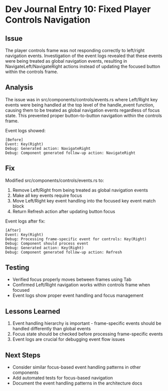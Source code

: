 # Dev Journal Entry 10: Fixed Player Controls Navigation

## Issue
The player controls frame was not responding correctly to left/right navigation events. Investigation of the event logs revealed that these events were being treated as global navigation events, resulting in NavigateLeft/NavigateRight actions instead of updating the focused button within the controls frame.

## Analysis
The issue was in src/components/controls/events.rs where Left/Right key events were being handled at the top level of the handle_event function, causing them to be treated as global navigation events regardless of focus state. This prevented proper button-to-button navigation within the controls frame.

Event logs showed:
```
[Before]
Event: Key(Right)
Debug: Generated action: NavigateRight
Debug: Component generated follow-up action: NavigateRight
```

## Fix
Modified src/components/controls/events.rs to:
1. Remove Left/Right from being treated as global navigation events
2. Make all key events require focus
3. Move Left/Right key event handling into the focused key event match block
4. Return Refresh action after updating button focus

Event logs after fix:
```
[After]
Event: Key(Right)
Debug: Processing frame-specific event for controls: Key(Right)
Debug: Component should process event
Debug: Generated action: Key(Right)
Debug: Component generated follow-up action: Refresh
```

## Testing
- Verified focus properly moves between frames using Tab
- Confirmed Left/Right navigation works within controls frame when focused
- Event logs show proper event handling and focus management

## Lessons Learned
1. Event handling hierarchy is important - frame-specific events should be handled differently than global events
2. Focus state should be checked before processing frame-specific events
3. Event logs are crucial for debugging event flow issues

## Next Steps
- Consider similar focus-based event handling patterns in other components
- Add automated tests for focus-based navigation
- Document the event handling patterns in the architecture docs
